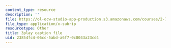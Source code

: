```yaml
---
content_type: resource
description: ''
file: https://ol-ocw-studio-app-production.s3.amazonaws.com/courses/2-71-optics-spring-2009/23854fc406cc5abda6f70c8043a23cd4_8u0Mfs1m_r8.vtt
file_type: application/x-subrip
resourcetype: Other
title: 3play caption file
uid: 23854fc4-06cc-5abd-a6f7-0c8043a23cd4
---
```


